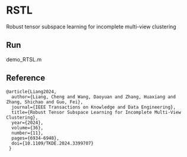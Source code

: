# RSTL

Robust tensor subspace learning for incomplete multi-view clustering

## Run

demo_RTSL.m

## Reference

```
@article{Liang2024,
  author={Liang, Cheng and Wang, Daoyuan and Zhang, Huaxiang and Zhang, Shichao and Guo, Fei},
  journal={IEEE Transactions on Knowledge and Data Engineering}, 
  title={Robust Tensor Subspace Learning for Incomplete Multi-View Clustering}, 
  year={2024},
  volume={36},
  number={11},
  pages={6934-6948},
  doi={10.1109/TKDE.2024.3399707}
 }
```
